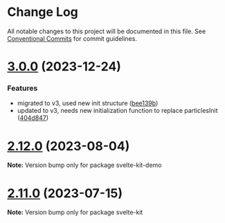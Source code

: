 # Change Log

All notable changes to this project will be documented in this file.
See [Conventional Commits](https://conventionalcommits.org) for commit guidelines.

# [3.0.0](https://github.com/tsparticles/svelte/compare/v2.12.0...v3.0.0) (2023-12-24)


### Features

* migrated to v3, used new init structure ([bee139b](https://github.com/tsparticles/svelte/commit/bee139bd3466725681212a5d662060cd2f1b3dc2))
* updated to v3, needs new initialization function to replace particlesInit ([404d847](https://github.com/tsparticles/svelte/commit/404d847673d7d6d830b8ecf9433e4bd468a475fd))





# [2.12.0](https://github.com/tsparticles/svelte/compare/v2.11.0...v2.12.0) (2023-08-04)

**Note:** Version bump only for package svelte-kit-demo





# [2.11.0](https://github.com/tsparticles/svelte/compare/v2.10.1...v2.11.0) (2023-07-15)

**Note:** Version bump only for package svelte-kit
